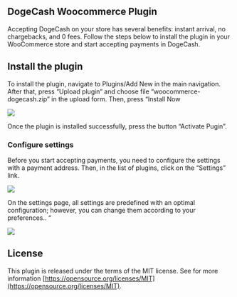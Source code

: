## DogeCash Woocommerce Plugin

Accepting DogeCash on your store has several benefits: instant arrival, no chargebacks, and 0 fees. Follow the steps below to install the plugin in your WooCommerce store and start accepting payments in DogeCash.

## Install the plugin

To install the plugin, navigate to Plugins/Add New in the main navigation. After that, press “Upload plugin“ and choose file “woocommerce-dogecash.zip” in the upload form. Then, press “Install Now

![](https://support.dogecash.org/wp-content/uploads/2021/07/WEBL6xc.png)

Once the plugin is installed successfully, press the button “Activate Pugin”.

### Configure settings

Before you start accepting payments, you need to configure the settings with a payment address. Then, in the list of plugins, click on the “Settings” link.

![](https://support.dogecash.org/wp-content/uploads/2021/07/Lbf20OP.png)

On the settings page, all settings are predefined with an optimal configuration; however, you can change them according to your preferences.. “

![](https://support.dogecash.org/wp-content/uploads/2021/07/vo1tqT0.png)

## License

This plugin is released under the terms of the MIT license. See for more information [https://opensource.org/licenses/MIT](https://opensource.org/licenses/MIT).
